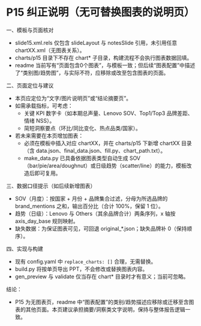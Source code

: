 # P15 纠正说明（无可替换图表的说明页）

一、模板与页面核对
- slide15.xml.rels 仅包含 slideLayout 与 notesSlide 引用，未引用任意 chartXX.xml（无图表关系）。
- charts/p15 目录下不存在 chart* 子目录，构建流程不会执行图表数据回填。
- readme 当前写有“页面包含0个图表”，与模板一致；但后续“图表配置”中描述了“类别图/趋势图”，与实际不符，应移除或改至包含图表的页面。

二、页面定位与建议
- 本页应定位为“文字/图片说明页”或“结论摘要页”。
- 如需承载指标，可考虑：
  - 关键 KPI 数字卡（如本期总声量、Lenovo SOV、Top1/Top3 品牌差距、情绪 NSS）。
  - 简短洞察要点（环比/同比变化、热点品类/国家）。
- 若未来需要在本页增加图表：
  - 必须在模板中插入对应 chartXX，并在 charts/p15 下新增 chartXX 目录（含 data.json、final_data.json、fill.py、chart_path.txt）。
  - make_data.py 已具备依据图表类型自动生成 SOV（bar/pie/area/doughnut）或日级趋势（scatter/line）的能力，模板改造后即可复用。

三、数据口径提示（如后续新增图表）
- SOV（月度）：按国家 + 月份 + 品牌集合过滤，分母为所选品牌的 brand_mentions 之和，输出百分比（合计 100%，保留 1 位）。
- 趋势（日级）：Lenovo 与 Others（其余品牌合计）两条序列，x 轴按 axis_day_base 规则映射。
- 缺失数据：为保证图表可见，可回退 original_*.json；缺失品牌补 0（保持顺序）。

四、实现与构建
- 现有 config.yaml 中 `replace_charts: []` 合理，无需替换。
- build.py 将按单页导出 PPT，不会修改或替换图表内容。
- gen_preview 与 validate 仅当存在 chart* 目录时才有意义；当前可忽略。

结论：
- P15 为无图表页，readme 中“图表配置”的类别/趋势描述应移除或迁移至含图表的其他页面。本页建议承担摘要/洞察类文字说明，保持与整体报告逻辑一致。